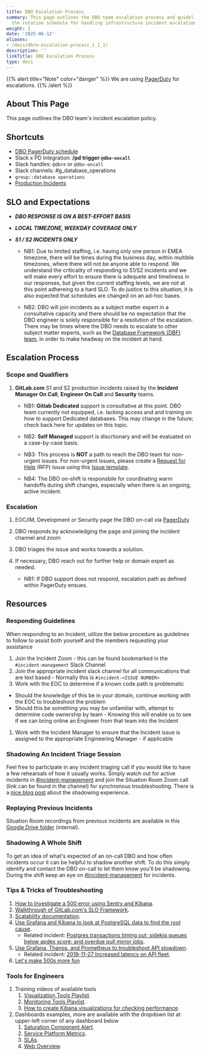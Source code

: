 ```yaml
---
title: DBO Escalation Process
summary: This page outlines the DBO team escalation process and guidelines for developing
  the rotation schedule for handling infrastructure incident escalations.
weight: 2
date: '2025-06-12'
aliases:
- /docs/dbre-escalation-process_1_1_1/
description: ''
linkTitle: DBO Escalation Process
type: docs
---
```


{{% alert title="Note" color="danger" %}}
We are using [PagerDuty](https://gitlab.pagerduty.com/schedules#P1JP4AL) for escalations.
{{% /alert %}}

## About This Page

This page outlines the DBO team's incident escalation policy.

## Shortcuts

* [DBO PagerDuty schedule](https://gitlab.pagerduty.com/schedules#P1JP4AL)
* Slack x PD integration: **/pd trigger `@dbo-oncall`** 
* Slack handles: `@dbre` or `@dbo-oncall`
* Slack channels: #g_database_operations
* `group::database operations`
* [Production Incidents](https://gitlab.com/gitlab-com/gl-infra/production/-/boards/1717012?label_name[]=incident)

## SLO and Expectations

* **_DBO RESPONSE IS ON A BEST-EFFORT BASIS_** 

* **_LOCAL TIMEZONE, WEEKDAY COVERAGE ONLY_**

* **_S1 / S2 INCIDENTS ONLY_** 

  * NB1: Due to limited staffing, i.e. having only one person in EMEA timezone, there will be times during the business day, within multible timezones, where there will not be anyone able to respond.  We understand the criticality of responding to S1/S2 incidents and we will make every effort to ensure there is adequete and timeliness in our responses, but given the current staffing levels, we are not at this point adhereing to a hard SLO. To do justice to this situation, it is also expected that schedules are changed on an ad-hoc bases. 

  * NB2: DBO will join incidents as a subject matter expert in a consultative capacity and there should be no expectation that the DBO engineer is solely responsible for a resolution of the escalation. There may be times where the DBO needs to escalate to other subject matter experts, such as the [Database Framework (DBF) team](../database-framework/), in order to make headway on the incident at hand.  

## Escalation Process

### Scope and Qualifiers

1. **GitLab.com** S1 and S2 production incidents raised by the **Incident Manager On Call**, **Engineer On Call** and **Security** teams.

   * NB1: **Gitlab Dedicated** support is consultative at this point.  DBO team currently not equipped, i.e. lacking access and and training on how to support Dedicated databases.  This may change in the future; check back here for updates on this topic.

   * NB2: **Self Managed** support is discrtionary and will be evaluated on a case-by-case basis.

   * NB3: This process is **NOT** a path to reach the DBO team for non-urgent issues.  For non-urgent issues, please create a [Request for Help](https://gitlab.com/gitlab-com/request-for-help#ops-section) (RFP) issue using this [Issue template](https://gitlab.com/gitlab-com/request-for-help/-/issues/new?issuable_template=SupportRequestTemplate-DatabaseOperations).

   * NB4: The DBO on-shift is responsbile for coordinating warm handoffs during shift changes, especially when there is an ongoing, active incident.
   
### Escalation

1. EOC/IM, Development or Security page the DBO on-call via [PagerDuty](https://gitlab.pagerduty.com/schedules#P1JP4AL)
1. DBO responds by acknowledging the page and joining the incident channel and zoom
1. DBO triages the issue and works towards a solution.
1. If necessary, DBO reach out for further help or domain expert as needed.

   * NB1: If DBO support does not respond, escalation path as defined within PagerDuty ensues.

## Resources

### Responding Guidelines

When responding to an Incident, utilize the below procedure as guidelines to follow to assist both yourself and the members requesting your assistance

1. Join the Incident Zoom - this can be found bookmarked in the `#incident-management` Slack Channel
1. Join the appropriate incident slack channel for all communications that are text based - Normally this is `#incident-<ISSUE NUMBER>`
1. Work with the EOC to determine if a known code path is problematic

* Should the knowledge of this be in your domain, continue working with the EOC to troubleshoot the problem
* Should this be something you may be unfamiliar with, attempt to determine code ownership by team - Knowing this will enable us to see if we can bring online an Engineer from that team into the Incident

1. Work with the Incident Manager to ensure that the Incident issue is assigned to the appropriate Engineering Manager - if applicable

### Shadowing An Incident Triage Session

Feel free to participate in any incident triaging call if you would like to have a few rehearsals of how it usually works. Simply watch out for active incidents in [#incident-management](https://gitlab.slack.com/archives/CB7P5CJS1) and join the Situation Room Zoom call (link can be found in the channel) for synchronous troubleshooting. There is a [nice blog post](https://about.gitlab.com/blog/2020/04/13/lm-sre-shadow/) about the shadowing experience.

### Replaying Previous Incidents

Situation Room recordings from previous incidents are available in this [Google Drive folder](https://drive.google.com/drive/u/1/folders/1wtGTU10-sybbCv1LiHIj2AFEbxizlcks) (internal).

### Shadowing A Whole Shift

To get an idea of what's expected of an on-call DBO and how often incidents occur it can be helpful to shadow another shift. To do this simply identify and contact the DBO on-call to let them know you'll be shadowing. During the shift keep an eye on [#incident-management](https://gitlab.slack.com/archives/CB7P5CJS1) for incidents.

### Tips & Tricks of Troubleshooting

1. [How to Investigate a 500 error using Sentry and Kibana](https://www.youtube.com/watch?v=o02t3V3vHMs&feature=youtu.be).
1. [Walkthrough of GitLab.com's SLO Framework](https://www.youtube.com/watch?v=QULzN7QrAjY).
1. [Scalability documentation](https://gitlab.com/gitlab-org/gitlab/merge_requests/18976).
1. [Use Grafana and Kibana to look at PostgreSQL data to find the root cause](https://youtu.be/XxXhCsuXWFQ).
   * Related incident: [Postgres transactions timing out; sidekiq queues below apdex score; and overdue pull mirror jobs](https://gitlab.com/gitlab-com/gl-infra/production/issues/1433).
1. [Use Grafana, Thanos, and Prometheus to troubleshoot API slowdown](https://www.youtube.com/watch?v=DtP4ZcuXT_8).
   * Related incident: [2019-11-27 Increased latency on API fleet](https://gitlab.com/gitlab-com/gl-infra/production/issues/1419).
1. [Let's make 500s  more fun](https://youtu.be/6ERO4XsYDn0?list=PL05JrBw4t0KodGBz0XUYdYaAYyYs-6ZK7)

### Tools for Engineers

1. Training videos of available tools
   1. [Visualization Tools Playlist](https://www.youtube.com/playlist?list=PL05JrBw4t0KrDIsPQ68htUUbvCgt9JeQj).
   1. [Monitoring Tools Playlist](https://www.youtube.com/playlist?list=PL05JrBw4t0KpQMEbnXjeQUA22SZtz7J0e).
   1. [How to create Kibana visualizations for checking performance](https://www.youtube.com/watch?v=5oF2rJPAZ-M&feature=youtu.be).
1. Dashboards examples, more are available with the dropdown list at upper-left corner of any dashboard below
   1. [Saturation Component Alert](https://dashboards.gitlab.net/d/alerts-saturation_component/alerts-saturation-component-alert?orgId=1).
   1. [Service Platform Metrics](https://dashboards.gitlab.net/d/general-service/general-service-platform-metrics?orgId=1&var-type=ci-runners&from=now-6h&to=now).
   1. [SLAs](https://dashboards.gitlab.net/d/general-slas/general-slas?orgId=1).
   1. [Web Overview](https://dashboards.gitlab.net/d/web-main/web-overview?orgId=1).
